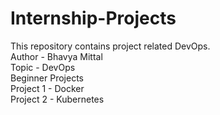 # Internship-Projects
This repository contains project related DevOps.
<br>
Author - Bhavya Mittal
<br>
Topic - DevOps
<br>
Beginner Projects
<br>
Project 1 - Docker
<br>
Project 2 - Kubernetes
<br>

